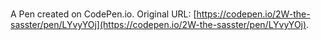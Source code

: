 # 

A Pen created on CodePen.io. Original URL: [https://codepen.io/2W-the-sasster/pen/LYvyYOj](https://codepen.io/2W-the-sasster/pen/LYvyYOj).

